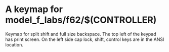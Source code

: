 # A keymap for model_f_labs/f62/$(CONTROLLER)

Keymap for split shift and full size backspace. The top left of the keypad has print screen.
On the left side cap lock, shift, control keys are in the ANSI location.
